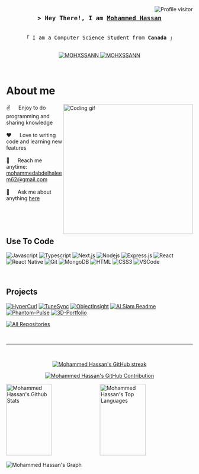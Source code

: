 <!--
<h2 align="center">
  Welcome to Mohammed Hassan's World!
  <img src="https://media.giphy.com/media/hvRJCLFzcasrR4ia7z/giphy.gif" width="28">
</h2>
-->

<!--
<p align="center">
  <a href="https://github.com/MOHXSSANN"><img src="https://readme-typing-svg.herokuapp.com/?lines=Self%20Taught%20Programmer;Front%20End%20Developer;1.5%2B%20years%20of%20coding%20experience;Always%20learning%20new%20things&center=true&width=380&height=45"></a>
</p>

 -->

<a href="https://komarev.com/ghpvc/?username=MOHXSSANN">
  <img align="right" src="https://komarev.com/ghpvc/?username=MOHXSSANN&label=Visitors&color=0e75b6&style=flat" alt="Profile visitor" />
</a>




<!-- Intro  -->
<h3 align="center">
        <samp>&gt; Hey There!, I am
                <b><a target="_blank" href="https://mohxssann.github.io/3D-Portfolio/">Mohammed Hassan</a></b>
        </samp>
</h3>


<p align="center"> 
  <samp>
    <!-- <a href="https://www.google.com/search?q=Al+Siam">「 Google Me 」</a> -->
    <br>
    「 I am a Computer Science Student from <b>Canada</b> 」
    <br>
    <br>
  </samp>
</p>

<p align="center">
<a href="https://mohxssann.github.io/3D-Portfolio/" target="_blank">
  <img src="https://img.shields.io/badge/Website-DC143C?style=for-the-badge&logo=medium&logoColor=white" alt="MOHXSSANN" />
 </a>
 <a href="https://www.linkedin.com/in/mohammed-h-20a63a1a7/" target="_blank">
  <img src="https://img.shields.io/badge/LinkedIn-0077B5?style=for-the-badge&logo=linkedin&logoColor=white" alt="MOHXSSANN"/>
 </a>
 <!-- <a href="https://dev.to/MOHXSSANN" target="_blank">
  <img src="https://img.shields.io/badge/dev.to-0A0A0A?style=for-the-badge&logo=dev.to&logoColor=white" alt="MOHXSSANN" />
 </a> -->
</p>
<br />

<!-- About Section -->
 # About me
 
<p>
 <img align="right" width="350" src="/assets/programmer.gif" alt="Coding gif" />
  
 ✌️ &emsp; Enjoy to do programming and sharing knowledge <br/><br/>
 ❤️ &emsp; Love to writing code and learning new features<br/><br/>
 📧 &emsp; Reach me anytime: mohammedabdelhaleem62@gmail.com<br/><br/>
 💬 &emsp; Ask me about anything [here](https://github.com/MOHXSSANN/MOHXSSANN/issues)

</p>

<br/>
<br/>
<br/>

## Use To Code

![Javascript](https://img.shields.io/badge/Javascript-F0DB4F?style=for-the-badge&labelColor=black&logo=javascript&logoColor=F0DB4F)
![Typescript](https://img.shields.io/badge/Typescript-007acc?style=for-the-badge&labelColor=black&logo=typescript&logoColor=007acc)
![Next.js](https://img.shields.io/badge/next.js-000000?style=for-the-badge&logo=nextdotjs&logoColor=white)
![Nodejs](https://img.shields.io/badge/Nodejs-3C873A?style=for-the-badge&labelColor=black&logo=node.js&logoColor=3C873A)
![Express.js](https://img.shields.io/badge/Express.js-000000?style=for-the-badge&logo=express&logoColor=white)
![React](https://img.shields.io/badge/-React-61DBFB?style=for-the-badge&labelColor=black&logo=react&logoColor=61DBFB)
![React Native](https://img.shields.io/badge/React_Native-20232A?style=for-the-badge&logo=react&logoColor=61DAFB)
![Git](https://img.shields.io/badge/Git-F05032?style=for-the-badge&logo=git&logoColor=white)
![MongoDB](https://img.shields.io/badge/MongoDB-4EA94B?style=for-the-badge&logo=mongodb&logoColor=white)
![HTML](https://img.shields.io/badge/HTML5-E34F26?style=for-the-badge&logo=html5&logoColor=white)
![CSS3](https://img.shields.io/badge/CSS3-1572B6?style=for-the-badge&logo=css3&logoColor=white)
![VSCode](https://img.shields.io/badge/Visual_Studio-0078d7?style=for-the-badge&logo=visual%20studio&logoColor=white)


<br/>

## Projects 
[![HyperCurl](https://github-readme-stats.vercel.app/api/pin/?username=mohxssann&repo=HyperCurl&border_color=7F3FBF&bg_color=0D1117&title_color=C9D1D9&text_color=8B949E&icon_color=7F3FBF)](https://github.com/MOHXSSANN/HyperCurl)
[![TuneSync](https://github-readme-stats.vercel.app/api/pin/?username=mohxssann&repo=TuneSync&border_color=7F3FBF&bg_color=0D1117&title_color=C9D1D9&text_color=8B949E&icon_color=7F3FBF)](https://github.com/MOHXSSANN/TuneSync)
[![ObjectInsight](https://github-readme-stats.vercel.app/api/pin/?username=mohxssann&repo=ObjectInsight&border_color=7F3FBF&bg_color=0D1117&title_color=C9D1D9&text_color=8B949E&icon_color=7F3FBF)](https://github.com/MOHXSSANN/ObjectInsight)
[![Al Siam Readme](https://github-readme-stats.vercel.app/api/pin/?username=MOHXSSANN&repo=MOHXSSANN&border_color=7F3FBF&bg_color=0D1117&title_color=C9D1D9&text_color=8B949E&icon_color=7F3FBF)](https://github.com/MOHXSSANN/MOHXSSANN)
[![Phantom-Pulse](https://github-readme-stats.vercel.app/api/pin/?username=MOHXSSANN&repo=Phantom-Pulse&border_color=7F3FBF&bg_color=0D1117&title_color=C9D1D9&text_color=8B949E&icon_color=7F3FBF)](https://github.com/MOHXSSANN/Phantom-Pulse)
[![3D-Portfolio](https://github-readme-stats.vercel.app/api/pin/?username=MOHXSSANN&repo=3D-Portfolio&border_color=7F3FBF&bg_color=0D1117&title_color=C9D1D9&text_color=8B949E&icon_color=7F3FBF)](https://github.com/MOHXSSANN/3D-Portfolio)




<p align="left">
  <a href="https://github.com/MOHXSSANN?tab=repositories" target="_blank"><img alt="All Repositories" title="All Repositories" src="https://img.shields.io/badge/-All%20Repos-2962FF?style=for-the-badge&logo=koding&logoColor=white"/></a>
</p>

<br/>
<hr/>
<br/>

<p align="center">
  <a href="https://github.com/MOHXSSANN">
    <img src="https://github-readme-streak-stats.herokuapp.com/?user=MOHXSSANN&theme=radical&border=7F3FBF&background=0D1117" alt="Mohammed Hassan's GitHub streak"/>
  </a>
</p>

<p align="center">
  <a href="https://github.com/MOHXSSANN">
    <img src="https://github-profile-summary-cards.vercel.app/api/cards/profile-details?username=MOHXSSANN&theme=radical" alt="Mohammed Hassan's GitHub Contribution"/>
  </a>
</p>

<a> 
    <a href="https://github.com/MOHXSSANN"><img alt="Mohammed Hassan's Github Stats" src="https://denvercoder1-github-readme-stats.vercel.app/api?username=MOHXSSANN&show_icons=true&count_private=true&theme=react&border_color=7F3FBF&bg_color=0D1117&title_color=F85D7F&icon_color=F8D866" height="192px" width="49.5%"/></a>
  <a href="https://github.com/MOHXSSANN"><img alt="Mohammed Hassan's Top Languages" src="https://denvercoder1-github-readme-stats.vercel.app/api/top-langs/?username=MOHXSSANN&langs_count=8&layout=compact&theme=react&border_color=7F3FBF&bg_color=0D1117&title_color=F85D7F&icon_color=F8D866" height="192px" width="49.5%"/></a>
  <br/>
</a>


![Mohammed Hassan's Graph](https://github-readme-activity-graph.vercel.app/graph?username=MOHXSSANN&custom_title=Mohammed%20Hassan's%20GitHub%20Activity%20Graph&bg_color=0D1117&color=7F3FBF&line=7F3FBF&point=7F3FBF&area_color=FFFFFF&title_color=FFFFFF&area=true)
